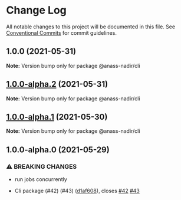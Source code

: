 # Change Log

All notable changes to this project will be documented in this file.
See [Conventional Commits](https://conventionalcommits.org) for commit guidelines.

## 1.0.0 (2021-05-31)

**Note:** Version bump only for package @anass-nadir/cli

## [1.0.0-alpha.2](https://github.com/anass-nadir/my-shop/compare/@anass-nadir/cli@1.0.0-alpha.1...@anass-nadir/cli@1.0.0-alpha.2) (2021-05-31)

**Note:** Version bump only for package @anass-nadir/cli

## [1.0.0-alpha.1](https://github.com/anass-nadir/my-shop/compare/@anass-nadir/cli@1.0.0-alpha.0...@anass-nadir/cli@1.0.0-alpha.1) (2021-05-30)

**Note:** Version bump only for package @anass-nadir/cli

## 1.0.0-alpha.0 (2021-05-29)

### ⚠ BREAKING CHANGES

- run jobs concurrently

- Cli package (#42) (#43) ([d1af608](https://github.com/anass-nadir/my-shop/commit/d1af60892a5b9e7ce72d77c0c223fed7add7a242)), closes [#42](https://github.com/anass-nadir/my-shop/issues/42) [#43](https://github.com/anass-nadir/my-shop/issues/43)
